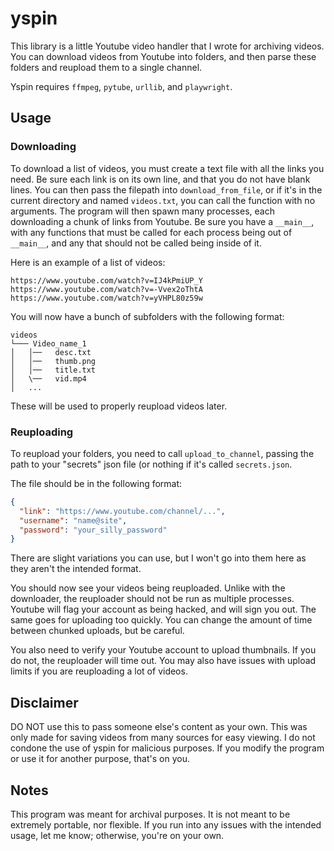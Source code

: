 # yspin
This library is a little Youtube video handler that I wrote for archiving videos. You can download videos from Youtube into folders, and then parse these folders and reupload them to a single channel. 

Yspin requires ``ffmpeg``, ``pytube``, ``urllib``, and ``playwright``. 

## Usage
### Downloading
To download a list of videos, you must create a text file with all the links you need. Be sure each link is on its own line, and that you do not have blank lines. You can then pass the filepath into ``download_from_file``, or if it's in the current directory and named ``videos.txt``, you can call the function with no arguments. The program will then spawn many processes, each downloading a chunk of links from Youtube. Be sure you have a ``__main__``, with any functions that must be called for each process being out of ``__main__``, and any that should not be called being inside of it.

Here is an example of a list of videos:
```
https://www.youtube.com/watch?v=IJ4kPmiUP_Y
https://www.youtube.com/watch?v=-Vvex2oThtA
https://www.youtube.com/watch?v=yVHPL80z59w
```

You will now have a bunch of subfolders with the following format:
```
videos 
└─── Video_name_1
│   │──   desc.txt
│   │──   thumb.png
│   │──   title.txt
│   \──   vid.mp4
│   ...
```
These will be used to properly reupload videos later.

### Reuploading
To reupload your folders, you need to call ``upload_to_channel``, passing the path to your "secrets" json file (or nothing if it's called ``secrets.json``. 

The file should be in the following format:
```json
{
  "link": "https://www.youtube.com/channel/...",
  "username": "name@site",
  "password": "your_silly_password"
}
```
There are slight variations you can use, but I won't go into them here as they aren't the intended format.

You should now see your videos being reuploaded. Unlike with the downloader, the reuploader should not be run as multiple processes. Youtube will flag your account as being hacked, and will sign you out. The same goes for uploading too quickly. You can change the amount of time between chunked uploads, but be careful.

You also need to verify your Youtube account to upload thumbnails. If you do not, the reuploader will time out. You may also have issues with upload limits if you are reuploading a lot of videos.

## Disclaimer
DO NOT use this to pass someone else's content as your own. This was only made for saving videos from many sources for easy viewing. I do not condone the use of yspin for malicious purposes. If you modify the program or use it for another purpose, that's on you.

## Notes
This program was meant for archival purposes. It is not meant to be extremely portable, nor flexible. If you run into any issues with the intended usage, let me know; otherwise, you're on your own.
